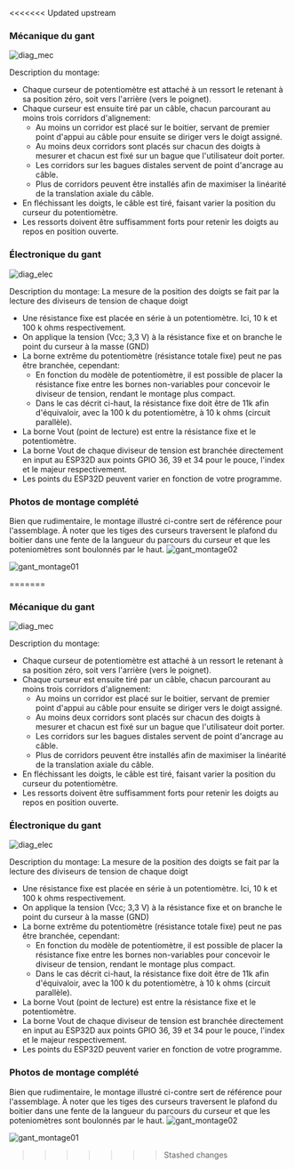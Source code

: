 <<<<<<< Updated upstream
### Mécanique du gant
![diag_mec](https://user-images.githubusercontent.com/106932488/232348632-7e09cc01-8458-43dc-8fac-c0af37f97980.png)

Description du montage:
- Chaque curseur de potentiomètre est attaché à un ressort le retenant à sa position zéro, soit vers l'arrière (vers le poignet).
- Chaque curseur est ensuite tiré par un câble, chacun parcourant au moins trois corridors d'alignement:
  - Au moins un corridor est placé sur le boitier, servant de premier point d'appui au câble pour ensuite se diriger vers le doigt assigné.
  - Au moins deux corridors sont placés sur chacun des doigts à mesurer et chacun est fixé sur un bague que l'utilisateur doit porter.
  - Les corridors sur les bagues distales servent de point d'ancrage au câble.
  - Plus de corridors peuvent être installés afin de maximiser la linéarité de la translation axiale du câble.
- En fléchissant les doigts, le câble est tiré, faisant varier la position du curseur du potentiomètre.
- Les ressorts doivent être suffisamment forts pour retenir les doigts au repos en position ouverte.

### Électronique du gant
![diag_elec](https://user-images.githubusercontent.com/106932488/232349645-7fee61fd-5cd1-4bf5-9e84-28c4cc82ab0e.png)

Description du montage:
La mesure de la position des doigts se fait par la lecture des diviseurs de tension de chaque doigt
- Une résistance fixe est placée en série à un potentiomètre. Ici, 10 k et 100 k ohms respectivement.
- On applique la tension (Vcc; 3,3 V) à la résistance fixe et on branche le point du curseur à la masse (GND)
- La borne extrême du potentiomètre (résistance totale fixe) peut ne pas être branchée, cependant:
  - En fonction du modèle de potentiomètre, il est possible de placer la résistance fixe entre les bornes non-variables pour concevoir le diviseur de  tension, rendant le montage plus compact.
  - Dans le cas décrit ci-haut, la résistance fixe doit être de 11k afin d'équivaloir, avec la 100 k du potentiomètre, à 10 k ohms (circuit parallèle).
- La borne Vout (point de lecture) est entre la résistance fixe et le potentiomètre.
- La borne Vout de chaque diviseur de tension est branchée directement en input au ESP32D aux points GPIO 36, 39 et 34 pour le pouce, l'index et le majeur respectivement.
- Les points du ESP32D peuvent varier en fonction de votre programme.

### Photos de montage complété
Bien que rudimentaire, le montage illustré ci-contre sert de référence pour l'assemblage. À noter que les tiges des curseurs traversent le plafond du boitier dans une fente de la langueur du parcours du curseur et que les poteniomètres sont boulonnés par le haut.
![gant_montage02](https://user-images.githubusercontent.com/106932488/232541479-90515e92-f242-44ab-a620-5a7b31f6410a.jpg)

![gant_montage01](https://user-images.githubusercontent.com/106932488/232541500-479af071-c367-46f8-825e-dd28737307af.jpg)

=======
### Mécanique du gant
![diag_mec](https://user-images.githubusercontent.com/106932488/232348632-7e09cc01-8458-43dc-8fac-c0af37f97980.png)

Description du montage:
- Chaque curseur de potentiomètre est attaché à un ressort le retenant à sa position zéro, soit vers l'arrière (vers le poignet).
- Chaque curseur est ensuite tiré par un câble, chacun parcourant au moins trois corridors d'alignement:
  - Au moins un corridor est placé sur le boitier, servant de premier point d'appui au câble pour ensuite se diriger vers le doigt assigné.
  - Au moins deux corridors sont placés sur chacun des doigts à mesurer et chacun est fixé sur un bague que l'utilisateur doit porter.
  - Les corridors sur les bagues distales servent de point d'ancrage au câble.
  - Plus de corridors peuvent être installés afin de maximiser la linéarité de la translation axiale du câble.
- En fléchissant les doigts, le câble est tiré, faisant varier la position du curseur du potentiomètre.
- Les ressorts doivent être suffisamment forts pour retenir les doigts au repos en position ouverte.

### Électronique du gant
![diag_elec](https://user-images.githubusercontent.com/106932488/232349645-7fee61fd-5cd1-4bf5-9e84-28c4cc82ab0e.png)

Description du montage:
La mesure de la position des doigts se fait par la lecture des diviseurs de tension de chaque doigt
- Une résistance fixe est placée en série à un potentiomètre. Ici, 10 k et 100 k ohms respectivement.
- On applique la tension (Vcc; 3,3 V) à la résistance fixe et on branche le point du curseur à la masse (GND)
- La borne extrême du potentiomètre (résistance totale fixe) peut ne pas être branchée, cependant:
  - En fonction du modèle de potentiomètre, il est possible de placer la résistance fixe entre les bornes non-variables pour concevoir le diviseur de  tension, rendant le montage plus compact.
  - Dans le cas décrit ci-haut, la résistance fixe doit être de 11k afin d'équivaloir, avec la 100 k du potentiomètre, à 10 k ohms (circuit parallèle).
- La borne Vout (point de lecture) est entre la résistance fixe et le potentiomètre.
- La borne Vout de chaque diviseur de tension est branchée directement en input au ESP32D aux points GPIO 36, 39 et 34 pour le pouce, l'index et le majeur respectivement.
- Les points du ESP32D peuvent varier en fonction de votre programme.

### Photos de montage complété
Bien que rudimentaire, le montage illustré ci-contre sert de référence pour l'assemblage. À noter que les tiges des curseurs traversent le plafond du boitier dans une fente de la langueur du parcours du curseur et que les poteniomètres sont boulonnés par le haut.
![gant_montage02](https://user-images.githubusercontent.com/106932488/232541479-90515e92-f242-44ab-a620-5a7b31f6410a.jpg)

![gant_montage01](https://user-images.githubusercontent.com/106932488/232541500-479af071-c367-46f8-825e-dd28737307af.jpg)

>>>>>>> Stashed changes
